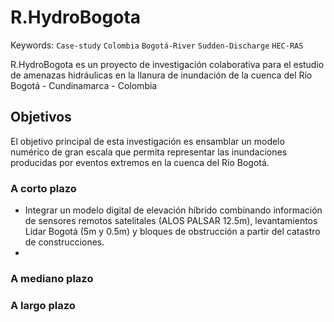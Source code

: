 # R.HydroBogota
Keywords: `Case-study` `Colombia` `Bogotá-River` `Sudden-Discharge` `HEC-RAS`

R.HydroBogota es un proyecto de investigación colaborativa para el estudio de amenazas hidráulicas en la llanura de inundación de la cuenca del Río Bogotá - Cundinamarca - Colombia


## Objetivos

El objetivo principal de esta investigación es ensamblar un modelo numérico de gran escala que permita representar las inundaciones producidas por eventos extremos en la cuenca del Río Bogotá.


### A corto plazo

* Integrar un modelo digital de elevación híbrido combinando información de sensores remotos satelitales (ALOS PALSAR 12.5m), levantamientos Lidar Bogotá (5m y 0.5m) y bloques de obstrucción a partir del catastro de construcciones.
* 


### A mediano plazo



### A largo plazo
